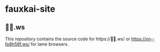 # fauxkai-site

## :fox_face::wolf:.ws

This repository contains the source code for https://🦊🐺.ws/ or https://xn--fp8h58f.ws/ for lame browsers.

